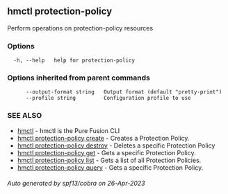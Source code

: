 ## hmctl protection-policy

Perform operations on protection-policy resources

### Options

```
  -h, --help   help for protection-policy
```

### Options inherited from parent commands

```
      --output-format string   Output format (default "pretty-print")
      --profile string         Configuration profile to use
```

### SEE ALSO

* [hmctl](hmctl.md)	 - hmctl is the Pure Fusion CLI
* [hmctl protection-policy create](hmctl_protection-policy_create.md)	 - Creates a Protection Policy.
* [hmctl protection-policy destroy](hmctl_protection-policy_destroy.md)	 - Deletes a specific Protection Policy
* [hmctl protection-policy get](hmctl_protection-policy_get.md)	 - Gets a specific Protection Policy.
* [hmctl protection-policy list](hmctl_protection-policy_list.md)	 - Gets a list of all Protection Policies.
* [hmctl protection-policy query](hmctl_protection-policy_query.md)	 - Gets a specific Protection Policy.

###### Auto generated by spf13/cobra on 26-Apr-2023
